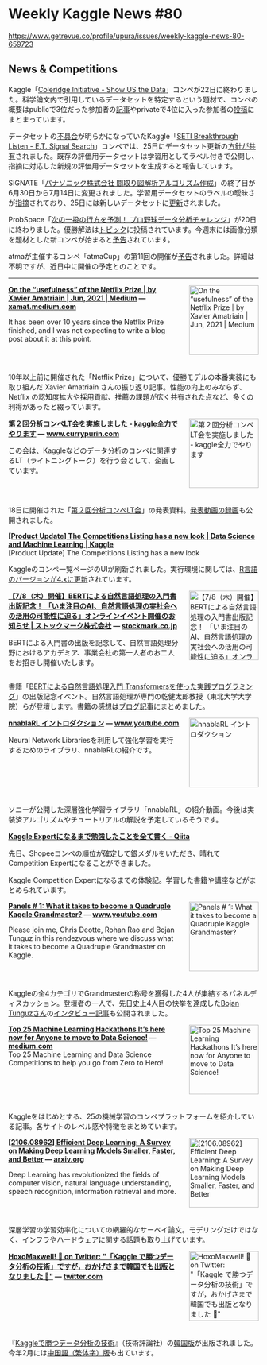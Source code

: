 # Weekly Kaggle News #80
https://www.getrevue.co/profile/upura/issues/weekly-kaggle-news-80-659723
<h3><h2>News &amp; Competitions</h2><p>Kaggle「<a href="https://www.kaggle.com/c/coleridgeinitiative-show-us-the-data/" target="_blank">Coleridge Initiative - Show US the Data</a>」コンペが22日に終わりました。科学論文内で引用しているデータセットを特定するという題材で、コンペの概要はpublicで3位だった参加者の<a href="https://note.com/spshota/n/n612261b65a0f" target="_blank">記事</a>やprivateで4位に入った参加者の<a href="https://twitter.com/osciiart/status/1407506201978368004?s=20" target="_blank">投稿</a>にまとまっています。</p><p>データセットの<a href="https://www.kaggle.com/c/seti-breakthrough-listen/discussion/246782" target="_blank">不具合</a>が明らかになっていたKaggle「<a href="https://www.kaggle.com/c/seti-breakthrough-listen/?utm_campaign=Weekly%20Kaggle%20News&amp;utm_medium=email&amp;utm_source=Revue%20newsletter" target="_blank">SETI Breakthrough Listen - E.T. Signal Search</a>」コンペでは、25日にデータセット更新の<a href="https://www.kaggle.com/c/seti-breakthrough-listen/discussion/248755" target="_blank">方針が共有</a>されました。既存の評価用データセットは学習用としてラベル付きで公開し、指摘に対応した新規の評価用データセットを生成すると報告しています。</p><p>SIGNATE「<a href="https://signate.jp/competitions/444" target="_blank">パナソニック株式会社 間取り図解析アルゴリズム作成</a>」の終了日が6月30日から7月14日に変更されました。学習用データセットのラベルの曖昧さが<a href="https://signate.jp/competitions/444/discussions/20210617172310-64914" target="_blank">指摘</a>されており、25日には新しいデータセットに<a href="https://signate.jp/competitions/444/discussions/20210622171220-64914" target="_blank">更新</a>されました。</p><p>ProbSpace「<a href="https://prob.space/competitions/npb" target="_blank">次の一投の行方を予測！ プロ野球データ分析チャレンジ</a>」が20日に終わりました。優勝解法は<a href="https://prob.space/competitions/npb/discussions/Oregin-Post0975ee71ec4bc6172b7e" target="_blank">トピック</a>に投稿されています。今週末には画像分類を題材とした新コンペが始まると<a href="https://twitter.com/prob_space/status/1408269601067048965?s=20" target="_blank">予告</a>されています。</p><p>atmaが主催するコンペ「atmaCup」の第11回の開催が<a href="https://www.guruguru.science/news/5" target="_blank">予告</a>されました。詳細は不明ですが、近日中に開催の予定とのことです。</p></h3>
<hr>
<p>
<img width="140" height="140" alt="On the “usefulness” of the Netflix Prize | by Xavier Amatriain | Jun, 2021 | Medium" style="float: right; margin-left: 20px; margin-bottom: 20px;" src="https://s3.amazonaws.com/revue/items/images/009/812/139/thumb/0*tN48BjSXKYQJyDIn?1624513182" />
<strong style='display: block;'><a href="https://xamat.medium.com/on-the-usefulness-of-the-netflix-prize-403d360aaf2?utm_campaign=Weekly%20Kaggle%20News&amp;utm_medium=email&amp;utm_source=Revue%20newsletter">On the “usefulness” of the Netflix Prize | by Xavier Amatriain | Jun, 2021 | Medium</a> &mdash; <a href="https://xamat.medium.com/on-the-usefulness-of-the-netflix-prize-403d360aaf2">xamat.medium.com</a></strong>
<p>It has been over 10 years since the Netflix Prize finished, and I was not expecting to write a blog post about it at this point.</p>
</p>
<div style='clear: both;'></div>
<p><p>10年以上前に開催された「Netflix Prize」について、優勝モデルの本番実装にも取り組んだ Xavier Amatriain さんの振り返り記事。性能の向上のみならず、Netflix の認知度拡大や採用貢献、推薦の課題が広く共有された点など、多くの利得があったと綴っています。</p></p>
<p>
<img width="140" height="140" alt="第２回分析コンペLT会を実施しました - kaggle全力でやります" style="float: right; margin-left: 20px; margin-bottom: 20px;" src="https://s3.amazonaws.com/revue/items/images/009/768/422/thumb/1624184983?1624260504" />
<strong style='display: block;'><a href="https://www.currypurin.com/entry/2021/06/20/192943?utm_campaign=Weekly%20Kaggle%20News&amp;utm_medium=email&amp;utm_source=Revue%20newsletter">第２回分析コンペLT会を実施しました - kaggle全力でやります</a> &mdash; <a href="https://www.currypurin.com/entry/2021/06/20/192943">www.currypurin.com</a></strong>
<p>この会は、Kaggleなどのデータ分析のコンペに関連するLT（ライトニングトーク）を行う会として、企画しています。</p>
</p>
<div style='clear: both;'></div>
<p><p>18日に開催された「<a href="https://kaggle-friends.connpass.com/event/214854/" target="_blank">第２回分析コンペLT会</a>」の発表資料。<a href="https://www.youtube.com/playlist?list=PLbYWQaw_XwabRAs3JpxoC0MxEyRzZAmJ0" target="_blank">発表動画の録画</a>も公開されました。</p></p>
<p>
<strong style='display: block;'><a href="https://www.kaggle.com/product-feedback/245652?utm_campaign=Weekly%20Kaggle%20News&amp;utm_medium=email&amp;utm_source=Revue%20newsletter">[Product Update] The Competitions Listing has a new look | Data Science and Machine Learning | Kaggle</a></strong>
[Product Update] The Competitions Listing has a new look
</p>
<p><p>Kaggleのコンペ一覧ページのUIが刷新されました。実行環境に関しては、<a href="https://www.kaggle.com/product-feedback/246271" target="_blank">R言語のバージョンが4.xに更新</a>されています。</p></p>
<p>
<img width="140" height="140" alt="【7/8（木）開催】BERTによる自然言語処理の入門書出版記念！ 「いま注目のAI、自然言語処理の実社会への活用の可能性に迫る」オンラインイベント開催のお知らせ | ストックマーク株式会社" style="float: right; margin-left: 20px; margin-bottom: 20px;" src="https://s3.amazonaws.com/revue/items/images/009/768/457/thumb/210708_BERT_E6_9C_AC-1200x628-1.jpg?1624260826" />
<strong style='display: block;'><a href="https://stockmark.co.jp/news/20210618?utm_campaign=Weekly%20Kaggle%20News&amp;utm_medium=email&amp;utm_source=Revue%20newsletter">【7/8（木）開催】BERTによる自然言語処理の入門書出版記念！ 「いま注目のAI、自然言語処理の実社会への活用の可能性に迫る」オンラインイベント開催のお知らせ | ストックマーク株式会社</a> &mdash; <a href="https://stockmark.co.jp/news/20210618">stockmark.co.jp</a></strong>
<p>BERTによる入門書の出版を記念して、自然言語処理分野におけるアカデミア、事業会社の第一人者のお二人をお招きし開催いたします。</p>
</p>
<div style='clear: both;'></div>
<p><p>書籍「<a href="https://www.ohmsha.co.jp/book/9784274227264/" target="_blank">BERTによる自然言語処理入門 Transformersを使った実践プログラミング</a>」の出版記念イベント。自然言語処理が専門の乾健太郎教授（東北大学大学院）らが登壇します。書籍の感想は<a href="https://upura.hatenablog.com/entry/2021/06/25/083000" target="_blank">ブログ記事</a>にまとめました。</p></p>
<p>
<img width="140" height="140" alt="nnablaRL イントロダクション" style="float: right; margin-left: 20px; margin-bottom: 20px;" src="https://s3.amazonaws.com/revue/items/images/009/768/578/thumb/hqdefault.jpg?1624261457" />
<strong style='display: block;'><a href="https://www.youtube.com/watch?feature=youtu.be&amp;utm_campaign=Weekly%20Kaggle%20News&amp;utm_medium=email&amp;utm_source=Revue%20newsletter&amp;v=xjwrPjJebBg">nnablaRL イントロダクション</a> &mdash; <a href="https://www.youtube.com/watch?v=xjwrPjJebBg&amp;feature=youtu.be">www.youtube.com</a></strong>
<p>Neural Network Librariesを利用して強化学習を実行するためのライブラリ、nnablaRLの紹介です。</p>
</p>
<div style='clear: both;'></div>
<p><p>ソニーが公開した深層強化学習ライブラリ「nnablaRL」の紹介動画。今後は実装済アルゴリズムやチュートリアルの解説を予定しているそうです。</p></p>
<p>
<strong style='display: block;'><a href="https://qiita.com/Yuki_Kaggler/items/8ffe2ffa6f020e09cfd3?utm_campaign=Weekly%20Kaggle%20News&amp;utm_medium=email&amp;utm_source=Revue%20newsletter">Kaggle Expertになるまで勉強したことを全て書く - Qiita</a></strong>
<p>先日、Shopeeコンペの順位が確定して銀メダルをいただき、晴れてCompetition Expertになることができました。</p>
</p>
<p><p>Kaggle Competition Expertになるまでの体験記。学習した書籍や講座などがまとめられています。</p></p>
<p>
<img width="140" height="140" alt="Panels # 1: What it takes to become a Quadruple Kaggle Grandmaster?" style="float: right; margin-left: 20px; margin-bottom: 20px;" src="https://s3.amazonaws.com/revue/items/images/009/794/690/thumb/maxresdefault_live.jpg?1624420487" />
<strong style='display: block;'><a href="https://www.youtube.com/watch?feature=youtu.be&amp;utm_campaign=Weekly%20Kaggle%20News&amp;utm_medium=email&amp;utm_source=Revue%20newsletter&amp;v=d7YvGX3oi3A">Panels # 1: What it takes to become a Quadruple Kaggle Grandmaster?</a> &mdash; <a href="https://www.youtube.com/watch?v=d7YvGX3oi3A&amp;feature=youtu.be">www.youtube.com</a></strong>
<p>Please join me, Chris Deotte, Rohan Rao and Bojan Tunguz in this rendezvous where we discuss what it takes to become a Quadruple Grandmaster on Kaggle.</p>
</p>
<div style='clear: both;'></div>
<p><p>Kaggleの全4カテゴリでGrandmasterの称号を獲得した4人が集結するパネルディスカッション。登壇者の一人で、先日史上4人目の快挙を達成した<a href="https://www.kaggle.com/tunguz" target="_blank">Bojan Tunguzさん</a>の<a href="https://www.businessofbusiness.com/articles/Kaggle-grandmaster-top-10-bojan-tunguz/" target="_blank">インタビュー記事</a>も公開されました。</p></p>
<p>
<img width="140" height="140" alt="Top 25 Machine Learning Hackathons It’s here now for Anyone to move to Data Science!" style="float: right; margin-left: 20px; margin-bottom: 20px;" src="https://s3.amazonaws.com/revue/items/images/009/794/707/thumb/1*8Km1Q-WWMI6iyypz9UGaUg.jpeg?1624420625" />
<strong style='display: block;'><a href="https://medium.com/analytics-vidhya/top-25-machine-learning-hackathons-its-here-now-for-anyone-to-move-to-data-science-a93deb2a198a?utm_campaign=Weekly%20Kaggle%20News&amp;utm_medium=email&amp;utm_source=Revue%20newsletter">Top 25 Machine Learning Hackathons It’s here now for Anyone to move to Data Science!</a> &mdash; <a href="https://medium.com/analytics-vidhya/top-25-machine-learning-hackathons-its-here-now-for-anyone-to-move-to-data-science-a93deb2a198a">medium.com</a></strong>
Top 25 Machine Learning and Data Science Competitions to help you go from Zero to Hero!
</p>
<div style='clear: both;'></div>
<p><p>Kaggleをはじめとする、25の機械学習のコンペプラットフォームを紹介している記事。各サイトのレベル感や特徴をまとめています。</p></p>
<p>
<img width="140" height="140" alt="[2106.08962] Efficient Deep Learning: A Survey on Making Deep Learning Models Smaller, Faster, and Better" style="float: right; margin-left: 20px; margin-bottom: 20px;" src="https://s3.amazonaws.com/revue/items/images/009/794/710/thumb/arxiv-logo-twitter-square.png?1624420691" />
<strong style='display: block;'><a href="https://arxiv.org/abs/2106.08962?utm_campaign=Weekly%20Kaggle%20News&amp;utm_medium=email&amp;utm_source=Revue%20newsletter">[2106.08962] Efficient Deep Learning: A Survey on Making Deep Learning Models Smaller, Faster, and Better</a> &mdash; <a href="https://arxiv.org/abs/2106.08962">arxiv.org</a></strong>
<p>Deep Learning has revolutionized the fields of computer vision, natural language understanding, speech recognition, information retrieval and more.</p>
</p>
<div style='clear: both;'></div>
<p><p>深層学習の学習効率化についての網羅的なサーベイ論文。モデリングだけではなく、インフラやハードウェアに関する話題も取り上げています。</p></p>
<p>
<img width="140" height="140" alt="HoxoMaxwell! 🌃 on Twitter: &quot;「Kaggle で勝つデータ分析の技術」ですが，おかげさまで韓国でも出版となりました 📘&quot;" style="float: right; margin-left: 20px; margin-bottom: 20px;" src="https://s3.amazonaws.com/revue/items/images/009/811/776/thumb/E4iXPPsVgAA3dJQ.jpg_large?1624509486" />
<strong style='display: block;'><a href="https://twitter.com/Maxwell_110/status/1407541454684123138?s=20&amp;utm_campaign=Weekly%20Kaggle%20News&amp;utm_medium=email&amp;utm_source=Revue%20newsletter">HoxoMaxwell! 🌃 on Twitter: &quot;「Kaggle で勝つデータ分析の技術」ですが，おかげさまで韓国でも出版となりました 📘&quot;</a> &mdash; <a href="https://twitter.com/Maxwell_110/status/1407541454684123138?s=20">twitter.com</a></strong>
<p><br></p>
</p>
<div style='clear: both;'></div>
<p><p>『<a href="https://gihyo.jp/book/2019/978-4-297-10843-4" target="_blank">Kaggleで勝つデータ分析の技術</a>』（技術評論社）の<a href="https://ridibooks.com/books/443000906" target="_blank">韓国版</a>が出版されました。今年2月には<a href="https://www.books.com.tw/products/0010883417" target="_blank">中国語（繁体字）版</a>も出ています。</p></p>
